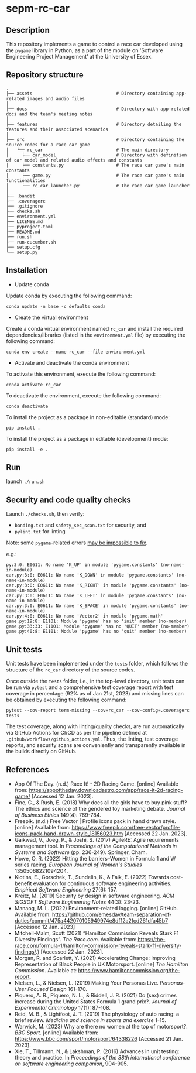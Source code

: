 # sepm-rc-car

## Description
This repository implements a game to control a race car developed using the `pygame` library in Python, as a part of 
the module on 'Software Engineering Project Management' at the University of Essex.

## Repository structure

```
.
├── assets                                # Directory containing app-related images and audio files
│
├── docs                                  # Directory with app-related docs and the team's meeting notes
│
├── features                              # Directory detailing the features and their associated scenarios
│
├── src                                   # Directory containing the source codes for a race car game
│   └── rc_car                            # The main directory
│     ├── car_model                       # Directory with definition of car model and related audio effects and constants
│     ├── constants.py                    # The race car game's main constants
│     ├── game.py                         # The race car game's main functionalities
│     └── rc_car_launcher.py              # The race car game launcher
│
├── .bandit
├── .coveragerc
├── .gitignore
├── checks.sh
├── environment.yml
├── LICENSE.md
├── pyproject.toml
├── README.md
├── run.sh
├── run-cucumber.sh
├── setup.cfg
└── setup.py
```

## Installation

* Update conda

Update conda by executing the following command:

`conda update -n base -c defaults conda`

* Create the virtual environment

Create a conda virtual environment named `rc_car` and install the required dependencies/libraries
(listed in the `environment.yml` file) by executing the following command: 

`conda env create --name rc_car --file environment.yml`

* Activate and deactivate the conda environment

To activate this environment, execute the following command:

`conda activate rc_car`

To deactivate the environment, execute the following command:

`conda deactivate`

To install the project as a package in non-editable (standard) mode:

`pip install .`

To install the project as a package in editable (development) mode:

`pip install -e .`

## Run

launch `./run.sh`

## Security and code quality checks

Launch `./checks.sh`, then verify:
- `banding.txt` and `safety_sec_scan.txt` for security, and 
- `pylint.txt` for linting

Note: some `pygame`-related errors [may be impossible to fix](https://stackoverflow.com/questions/57116879/how-to-fix-pygame-module-has-no-member-k-right).

e.g.:
```
py:3:0: E0611: No name 'K_UP' in module 'pygame.constants' (no-name-in-module)
car.py:3:0: E0611: No name 'K_DOWN' in module 'pygame.constants' (no-name-in-module)
car.py:3:0: E0611: No name 'K_RIGHT' in module 'pygame.constants' (no-name-in-module)
car.py:3:0: E0611: No name 'K_LEFT' in module 'pygame.constants' (no-name-in-module)
car.py:3:0: E0611: No name 'K_SPACE' in module 'pygame.constants' (no-name-in-module)
car.py:4:0: E0611: No name 'Vector2' in module 'pygame.math'
game.py:19:8: E1101: Module 'pygame' has no 'init' member (no-member)
game.py:33:33: E1101: Module 'pygame' has no 'QUIT' member (no-member)
game.py:40:8: E1101: Module 'pygame' has no 'quit' member (no-member)
```

## Unit tests
Unit tests have been implemented under the `tests` folder, which follows the structure of the `rc_car` directory of 
the source codes.

Once outside the `tests` folder, i.e., in the top-level directory, unit tests can be run via `pytest` and a comprehensive 
test coverage report with test coverage in percentage (92% as of Jan 21st, 2023) and missing lines can be obtained by 
executing the following command:

`pytest --cov-report term-missing --cov=rc_car --cov-config=.coveragerc tests`

The test coverage, along with linting/quality checks, are run automatically via GitHub Actions for CI/CD as per 
the pipeline defined at `.github/workflows/github_actions.yml`. Thus, the linting, test coverage 
reports, and security scans are conveniently and transparently available in the builds directly on GitHub.


## References
- App Of The Day. (n.d.) Race It! - 2D Racing Game. [online] Available from: https://appoftheday.downloadastro.com/app/race-it-2d-racing-game/ [Accessed 12 Jan. 2023].
- Fine, C., & Rush, E. (2018) Why does all the girls have to buy pink stuff? The ethics and science of the gendered toy marketing debate. _Journal of Business Ethics_ 149(4): 769-784.
- Freepik. (n.d.) Free Vector | Profile icons pack in hand drawn style. [online] Available from: https://www.freepik.com/free-vector/profile-icons-pack-hand-drawn-style_18156023.htm [Accessed 22 Jan. 2023].
- Gaikwad, V., Joeg, P., & Joshi, S. (2017) AgileRE: Agile requirements management tool. In _Proceedings of the Computational Methods in Systems and Software_ (pp. 236-249). Springer, Cham.
- Howe, O. R. (2022) Hitting the barriers–Women in Formula 1 and W series racing. _European Journal of Women's Studies_ 13505068221094204.
- Klotins, E., Gorschek, T., Sundelin, K., & Falk, E. (2022) Towards cost-benefit evaluation for continuous software engineering activities. _Empirical Software Engineering_ 27(6): 157.
- Kreitz, M. (2019) Security by design in software engineering. _ACM SIGSOFT Software Engineering Notes_ 44(3): 23-23.
- Manaog, M. L. (2022) Environment-related logging. [online] GitHub. Available from: https://github.com/emesdav/team-separation-of-duties/commit/475a442070105949974e8df12a2fcd261dfa45b7 [Accessed 12 Jan. 2023]
- Mitchell-Malm, Scott (2021) “Hamilton Commission Reveals Stark F1 Diversity Findings”. _The Race.com_. Available from: https://the-race.com/formula-1/hamilton-commission-reveals-stark-f1-diversity-findings/.) [Accessed 22 Jan. 2023].
- Morgan, R. and Scarlett, Y. (2021) Accelerating Change: Improving Representation of Black People in UK Motorsport. [online] _The Hamilton Commission_. Available at: https://www.hamiltoncommission.org/the-report.
- Nielsen, L., & Nielsen, L. (2019) Making Your Personas Live. _Personas-User Focused Design_ 161-170.
- Piquero, A. R., Piquero, N. L., & Riddell, J. R. (2021) Do (sex) crimes increase during the United States Formula 1 grand prix?. _Journal of Experimental Criminology_ 17(1): 87-108.
- Reid, M. B., & Lightfoot, J. T. (2019) The physiology of auto racing: a brief review. _Medicine and science in sports and exercise_ 1-15.
- Warwick, M. (2023) Why are there no women at the top of motorsport?. _BBC Sport_. [online] Available from: https://www.bbc.com/sport/motorsport/64338226 [Accessed 21 Jan. 2023].
- Xie, T., Tillmann, N., & Lakshman, P. (2016) Advances in unit testing: theory and practice. In _Proceedings of the 38th international conference on software engineering companion_, 904-905.
